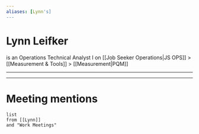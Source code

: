 ```yaml
---
aliases: [Lynn's]
---
```

# Lynn Leifker
is an Operations Technical Analyst I
on [[Job Seeker Operations|JS OPS]] > [[Measurement & Tools]] > [[Measurement|PQM]]

---


---
# Meeting mentions
```dataview
list
from [[Lynn]]
and "Work Meetings"
```